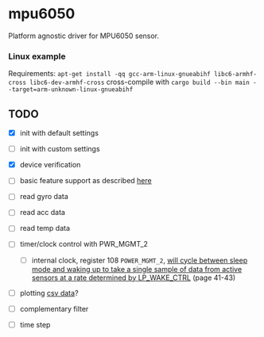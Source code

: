 # mpu6050

Platform agnostic driver for MPU6050 sensor.

### Linux example
Requirements: `apt-get install -qq gcc-arm-linux-gnueabihf libc6-armhf-cross libc6-dev-armhf-cross`
cross-compile with `cargo build --bin main --target=arm-unknown-linux-gnueabihf`

## TODO
- [x] init with default settings
- [ ] init with custom settings
- [x] device verification
- [ ] basic feature support as described [here](https://github.com/Tijndagamer/mpu6050/blob/master/mpu6050/mpu6050.py)
- [ ] read gyro data
- [ ] read acc data
- [ ] read temp data
- [ ] timer/clock control with PWR_MGMT_2
  - [ ] internal clock, register 108 `POWER_MGMT_2`, [will  cycle between  sleep mode  and  waking  up  to  take a single  sample of data from active sensors at a rate determined by LP_WAKE_CTRL](https://www.invensense.com/wp-content/uploads/2015/02/MPU-6000-Register-Map1.pdf) (page 41-43)
- [ ] plotting [csv data](https://plot.ly/python/plot-data-from-csv/)?
- [ ] complementary filter
- [ ] time step

